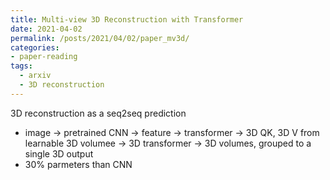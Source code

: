 ```yaml
---
title: Multi-view 3D Reconstruction with Transformer
date: 2021-04-02
permalink: /posts/2021/04/02/paper_mv3d/
categories:
- paper-reading
tags:
  - arxiv
  - 3D reconstruction
---
```


3D reconstruction as a seq2seq prediction
- image -> pretrained CNN -> feature -> transformer -> 3D QK, 3D V from learnable 3D volumee -> 3D transformer -> 3D volumes, grouped to a single 3D output
- 30% parmeters than CNN